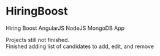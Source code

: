 # HiringBoost
Hiring Boost AngularJS NodeJS MongoDB App

Projects still not finished.  
Finished adding list of candidates to add, edit, and remove

